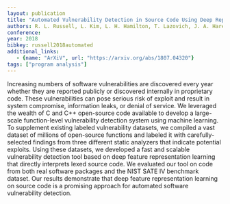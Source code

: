 ```yaml
---
layout: publication
title: "Automated Vulnerability Detection in Source Code Using Deep Representation Learning"
authors: R. L. Russell, L. Kim, L. H. Hamilton, T. Lazovich, J. A. Harer, O. Ozdemir, P. M. Ellingwood, M. W. McConley
conference: 
year: 2018
bibkey: russell2018automated
additional_links:
   - {name: "ArXiV", url: "https://arxiv.org/abs/1807.04320"}
tags: ["program analysis"]
---
```

Increasing numbers of software vulnerabilities are discovered every year whether they are reported publicly or discovered internally in proprietary code. These vulnerabilities can pose serious risk of exploit and result in system compromise, information leaks, or denial of service. We leveraged the wealth of C and C++ open-source code available to develop a large-scale function-level vulnerability detection system using machine learning. To supplement existing labeled vulnerability datasets, we compiled a vast dataset of millions of open-source functions and labeled it with carefully-selected findings from three different static analyzers that indicate potential exploits. Using these datasets, we developed a fast and scalable vulnerability detection tool based on deep feature representation learning that directly interprets lexed source code. We evaluated our tool on code from both real software packages and the NIST SATE IV benchmark dataset. Our results demonstrate that deep feature representation learning on source code is a promising approach for automated software vulnerability detection. 
